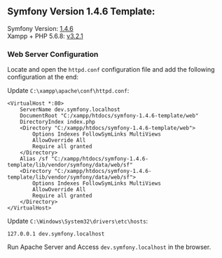 ## Symfony Version 1.4.6 Template:

Symfony Version: [1.4.6](https://symfony.com/legacy)<br/>
Xampp + PHP 5.6.8: [v3.2.1](https://sourceforge.net/projects/xampp/files/XAMPP%20Windows/5.6.8/xampp-win32-5.6.8-0-VC11.7z/download)

### Web Server Configuration

Locate and open the `httpd.conf` configuration file and add the following configuration at the end:

Update `C:\xampp\apache\conf\httpd.conf`:

```
<VirtualHost *:80>
    ServerName dev.symfony.localhost
    DocumentRoot "C:/xampp/htdocs/symfony-1.4.6-template/web"
    DirectoryIndex index.php
    <Directory "C:/xampp/htdocs/symfony-1.4.6-template/web">
        Options Indexes FollowSymLinks MultiViews
        AllowOverride All
        Require all granted
    </Directory>
    Alias /sf "C:/xampp/htdocs/symfony-1.4.6-template/lib/vendor/symfony/data/web/sf"
    <Directory "C:/xampp/htdocs/symfony-1.4.6-template/lib/vendor/symfony/data/web/sf">
        Options Indexes FollowSymLinks MultiViews
        AllowOverride All
        Require all granted
    </Directory>
</VirtualHost>
```

Update `C:\Windows\System32\drivers\etc\hosts`:

```
127.0.0.1 dev.symfony.localhost
```

Run Apache Server and Access `dev.symfony.localhost` in the browser.
